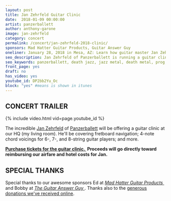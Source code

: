 ```yaml
---
layout: post
title: Jan Zehrfeld Guitar Clinic
date:  2018-01-09 00:00:00
artist: panzerballett
author: anthony-garone
image: jan-zehrfeld
category: concert
permalink: /concert/jan-zehrfeld-2018-clinic/
sponsors: Mad Hatter Guitar Products, Guitar Answer Guy
oneliner: January 28, 2018 in Mesa, AZ: Learn how guitar master Jan Zehrfeld sees the fretboard, constructs chords, and writes death jazz.
seo_description: Jan Zehrfeld of Panzerballett is running a guitar clinic at MWM HQ on January 28, 2018.
seo_keywords: panzerballett, death jazz, jazz metal, death metal, prog, prog rock, progressive metal, fretboard navigation
front_page: yes
draft: no
has_video: yes
youtube_id: DP2bb2Yu_Oc
block: "yes" #means is shown in itunes
---
```


## CONCERT TRAILER

{% include video.html vid=page.youtube_id %}

The incredible [Jan Zehrfeld](/interview/jan-zehrfeld) of [Panzerballett](/discover/panzerballett) will be offering a guitar clinic at our HQ (my living room). He'll be covering fretboard navigation; 4-note chord voicings for 6-, 7-, and 8-string guitar players; and more.

<div class="ad"><strong><a href="https://nvite.com/JanZehrfeld">Purchase tickets for the guitar clinic.&nbsp;<i class="non-mwm far fa-ticket-alt"></i></a> Proceeds will go directly toward reimbursing our airfare and hotel costs for Jan.</strong></div>

## SPECIAL THANKS

Special thanks to our awesome sponsors Ed at [*Mad Hatter Guitar Products*&nbsp;<i class="non-mwm fas fa-external-link-square-alt"></i></a>](https://madhatterguitarproducts.com) and Bobby at [*The Guitar Answer Guy*&nbsp;<i class="non-mwm fas fa-external-link-square-alt"></i></a>](http://guitaranswerguy.com). Thanks also to the [generous donations we've received online](/support).
